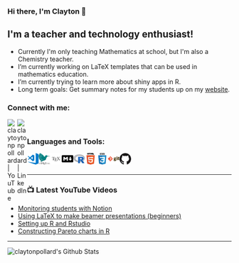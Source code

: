 ### Hi there, I'm Clayton 👋

## I'm a teacher and technology enthusiast!
- Currently I'm only teaching Mathematics at school, but I'm also a Chemistry teacher.
- I’m currently working on LaTeX templates that can be used in mathematics education.
- I’m currently trying to learn more about shiny apps in R.
- Long term goals: Get summary notes for my students up on my [website][website].

### Connect with me:

[<img align="left" alt="claytonpollard | YouTube" width="22px" src="https://cdn.jsdelivr.net/npm/simple-icons@v3/icons/youtube.svg" />][youtube]
[<img align="left" alt="claytonpollard | LinkedIn" width="22px" src="https://cdn.jsdelivr.net/npm/simple-icons@v3/icons/linkedin.svg" />][linkedin]

<br />

### Languages and Tools:

<img align="left" alt="Visual Studio Code" width="26px" src="https://raw.githubusercontent.com/github/explore/80688e429a7d4ef2fca1e82350fe8e3517d3494d/topics/visual-studio-code/visual-studio-code.png" />
<img align="left" alt="LaTeX" width="26px" src="https://raw.githubusercontent.com/github/explore/80688e429a7d4ef2fca1e82350fe8e3517d3494d/topics/latex/latex.png" />
<img align="left" alt="TeX" width="26px" src="https://raw.githubusercontent.com/github/explore/66e4a32f59558ad7852fca3eee52b5838a5b3cc8/topics/tex/tex.png" />
<img align="left" alt="markdown" width="26px" src="https://raw.githubusercontent.com/github/explore/80688e429a7d4ef2fca1e82350fe8e3517d3494d/topics/markdown/markdown.png" />
<img align="left" alt="R" width="26px" src="https://raw.githubusercontent.com/github/explore/80688e429a7d4ef2fca1e82350fe8e3517d3494d/topics/r/r.png" />
<img align="left" alt="HTML5" width="26px" src="https://raw.githubusercontent.com/github/explore/80688e429a7d4ef2fca1e82350fe8e3517d3494d/topics/html/html.png" />
<img align="left" alt="CSS3" width="26px" src="https://raw.githubusercontent.com/github/explore/80688e429a7d4ef2fca1e82350fe8e3517d3494d/topics/css/css.png" />
<img align="left" alt="Git" width="26px" src="https://raw.githubusercontent.com/github/explore/80688e429a7d4ef2fca1e82350fe8e3517d3494d/topics/git/git.png" />
<img align="left" alt="GitHub" width="26px" src="https://raw.githubusercontent.com/github/explore/78df643247d429f6cc873026c0622819ad797942/topics/github/github.png" />


<br />
<br />

---

### 📺 Latest YouTube Videos
<!-- YOUTUBE:START -->
- [Monitoring students with Notion](https://www.youtube.com/watch?v=X0Aplbuzitw)
- [Using LaTeX to make beamer presentations (beginners)](https://www.youtube.com/watch?v=Jwk4DGlLMTg)
- [Setting up R and Rstudio](https://www.youtube.com/watch?v=YBLPkYgS6Qo)
- [Constructing Pareto charts in R](https://www.youtube.com/watch?v=AykqdWdjTKU)
<!-- YOUTUBE:END -->

---

<img align="left" alt="claytonpollard's Github Stats" src="https://github-readme-stats.vercel.app/api?username=claytonpollard&show_icons=true&hide_border=true" />

[website]: https://claytonpollard.github.io/
[youtube]: https://www.youtube.com/channel/UC5PqoY9bpGShqp5c2uy-xGQ
[linkedin]: https://www.linkedin.com/in/clayton-pollard-267b48179/